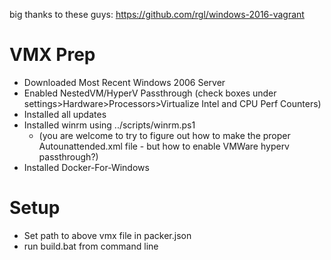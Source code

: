 big thanks to these guys: https://github.com/rgl/windows-2016-vagrant

# VMX Prep

* Downloaded Most Recent Windows 2006 Server
* Enabled NestedVM/HyperV Passthrough (check boxes under settings>Hardware>Processors>Virtualize Intel and CPU Perf Counters)
* Installed all updates
* Installed winrm using ../scripts/winrm.ps1
  * (you are welcome to try to figure out how to make the proper Autounattended.xml file - but how to enable VMWare hyperv passthrough?)
* Installed Docker-For-Windows

# Setup
* Set path to above vmx file in packer.json
* run build.bat from command line